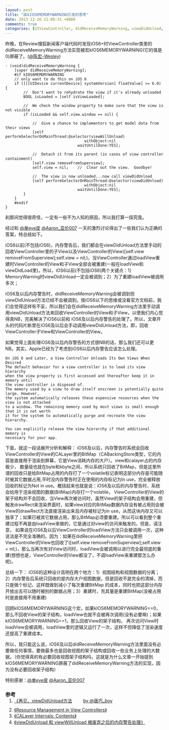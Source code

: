 ```yaml
---
layout: post
title: "由kIOS6MEMORYWARNING引发的思考"
date: 2013-12-26 21:09:31 +0800
comments: true
categories: [UIViewController, didReceiveMemoryWarning, viewDidUnload, CABackingStore]
---
```

昨晚，在Review搜狐新闻客户端代码时发现iOS6+时ViewController类里的didReceiveMemoryWarning方法实现被宏kIOS6MEMORYWARNING(它的值是0)屏蔽了。(<a target="_blank" href="http://weibo.com/chh1980?topnav=1&wvr=5&topsug=1">@陈宏-Wesley</a>)
``` objc
- (void)didReceiveMemoryWarning {
    [super didReceiveMemoryWarning];
    #if kIOS6MEMORYWARNING
    // only want to do this on iOS 6
    if ([[[UIDevice currentDevice] systemVersion] floatValue] >= 6.0) {
        //  Don't want to rehydrate the view if it's already unloaded
        BOOL isLoaded = [self isViewLoaded];
        
        //  We check the window property to make sure that the view is not visible
        if (isLoaded && self.view.window == nil) {
            
            //  Give a chance to implementors to get model data from their views
            [self performSelectorOnMainThread:@selector(viewWillUnload)
                                   withObject:nil
                                waitUntilDone:YES];
            
            //  Detach it from its parent (in cases of view controller containment)
            [self.view removeFromSuperview];
            self.view = nil;    //  Clear out the view.  Goodbye!
            
            //  The view is now unloaded...now call viewDidUnload
            [self performSelectorOnMainThread:@selector(viewDidUnload)
                                   withObject:nil
                                waitUntilDone:YES];
        }
    }
    #endif
}
```
刹那间觉得很奇怪，一定有一些不为人知的原因，所以我打算一探究竟。
<!--more-->
经过和 <a target="_blank" href="http://weibo.com/iqipei?topnav=1&wvr=5&topsug=1">@单eye皮</a> <a target="_blank" href="http://weibo.com/u/1620329427?topnav=1&wvr=5&topsug=1">@Aaron_亚伦007</a> 一天的激烈讨论得出了一些我们认为正确的答案，特总结如下。

iOS6以前(不包括iOS6)，内存警告后，我们都会在viewDidUnload方法里手动的回收ViewController里的子View以及ViewController的View([self.view removeFromSuperview];self.view = nil;)，当ViewController通过loadView重建时ViewController的View和子View全部会被重建(一般在loadView和viewDidLoad里)。所以，iOS6以前(不包括iOS6)两个关键点：1）MemoryWarning时viewDidUnload一定会被调到；2）为了重建loadView被调用多次；

iOS6及以后内存警告时，didReceiveMemoryWarning会被调到但viewDidUnload方法已经不会被调到。按iOS6以下的思维或没看官方文档前，我们会觉得这样有不妥，所以我们会在didReceiveMemoryWarning方法里手动调用viewDidUnload方法来回收ViewController的View和子View，以使我们内心觉得真NB，完美解决了iOS6以前和
iOS6及以后内存警告的处理了。所以，文章开头的代码片断里在iOS6及以后会手动调用viewDidUnload方法，即，回收ViewController子View和ViewController的View。

如果觉得上面处理iOS6及以后内存警告的方式很NB的话，那么我们还可以更NB。其实，Apple已经为了考虑到iOS6以后内存警告应该怎么处理。
```
On iOS 6 and Later, a View Controller Unloads Its Own Views When Desired
The default behavior for a view controller is to load its view hierarchy 
when the view property is first accessed and thereafter keep it in memory until 
the view controller is disposed of. 
The memory used by a view to draw itself onscreen is potentially quite large. However, 
the system automatically releases these expensive resources when the view is not attached
to a window. The remaining memory used by most views is small enough that it is not worth
it for the system to automatically purge and recreate the view hierarchy.

You can explicitly release the view hierarchy if that additional memory is 
necessary for your app.
```
下面，就这一段话展开分析和解释：
iOS6及以后，内存警告时系统会回收ViewController的View的CALayer里的BitMap（CABackingStore类型，它的内容是直接用于渲染到屏幕，它是View消耗内存的大户）。view和calayer占的内存极少，
数量级也就在byte和kbyte之间，所以系统只回收了BitMap，但是这里所谓的回收只是给BitMap占用的内存打了一个volatile标记表明这部分内存是可能随时被其它数据占用,平时没内存警告时正在使用的内存标记为In use，完全被释放回收的标记为Not in use。概括起来也就是说：iOS6及以后的内存警告时，系统会给用于渲染视图的数据(BitMap)内存打一个volatile，
ViewController的View的架子结构并不会回收，当View再次被访问时，虽然View的架子结构会用重建，但触发drawRect来渲染界面时，如果view对应的BitMap数据内存没有被占用则会被View的drawRect方法直接渲染出来且内存被标记为in use，从而这块内存又可以独享了；如果已被其它数据占用，那么BitMap必须要重建。所以可以看到整个重建过程不再是由loadView来做的，它是通过对view的访问来触发的。但是，请注意，
如果说在iOS6及以后ViewController的loadView方法只会被调用一次，这种说法是不完全准确的。因为：如果在didReceiveMemoryWarning里把ViewController的View也回收了([self.view removeFromSuperview];self.view = nil;)，那么当再次有对View访问时，loadView会被调用以进行完全最彻底的重建(想想也是，ViewController的View都没了，不调loadView来重建那怎么办呢)。

总结一下：
iOS6的这种设计高明在两个地方：1）视图结构和视图数据的分离；2）内存警告后系统只回收的是内存大户视图数据，但是回收不是完全的清掉，而只是做个标记，这样既做到减小了每次重建BitMap
的成本，同时也把这部分内存开放出去可以随时被别的数据占用；3）重建时，充其量是重建BitMap(没被占用时是直接用不用重建)

回顾kIOS6MEMORYWARNING这个宏，如果kIOS6MEMORYWARNING==0，那么不回收View的架子结构，loadView也就不会被再次调用(没有必要嘛)；如果kIOS6MEMORYWARNING==1，那么回收View的架子结构，
再次访问View时loadView会被调用，loadView里的逻辑又运行了一次，这样不但降低了渲染速度还提高了重建成本。

所以，我只能这么说，iOS6及以后didReceiveMemoryWarning方法里面没有必要做任何事情，要做最多也是回收视图的架子结构或回收一些业务上处理的大数据。（你觉得真的有必要回收视图架子结构吗，这就是为什么文章一开始提到kIOS6MEMORYWARNING屏蔽了didReceiveMemoryWarning方法的实现，因为没有必要回收架子结构）


特别感谢：<a target="_blank" href="http://weibo.com/iqipei?topnav=1&wvr=5&topsug=1">@单eye皮</a> <a target="_blank" href="http://weibo.com/u/1620329427?topnav=1&wvr=5&topsug=1">@Aaron_亚伦007</a>

<h3>参考</h3>
<ol style="margin-top:-18px; padding-left:28px;">
	<li style="padding-bottom:10px;">
	    <a target="_blank" href="http://blog.devtang.com/blog/2013/05/18/goodbye-viewdidunload/">《再见，viewDidUnload方法</a>&nbsp;&nbsp;&nbsp;&nbsp;&nbsp;&nbsp;&nbsp;&nbsp;&nbsp;<a target="_blank" href="http://weibo.com/tangqiaoboy?topnav=1&wvr=5&topsug=1">by @唐巧_boy</a><br/>
	</li>
	<li>
	    <a target="_blank" href=" https://developer.apple.com/library/ios/featuredarticles/ViewControllerPGforiPhoneOS/ViewLoadingandUnloading/ViewLoadingandUnloading.html">《Resource Management in View Controllers》</a><br/>
	</li>
	<li>
	    <a target="_blank" href="http://blog.spacemanlabs.com/2011/08/calayer-internals-contents/">《CALayer Internals: Contents》</a><br/>
	</li>
	<li>
	    <a target="_blank" href="http://blog.csdn.net/mad2man/article/details/11177293">《viewDidUnload 和 viewWillUnload 被废弃之后的内存警告处理》</a><br/>
	</li>
</ol>